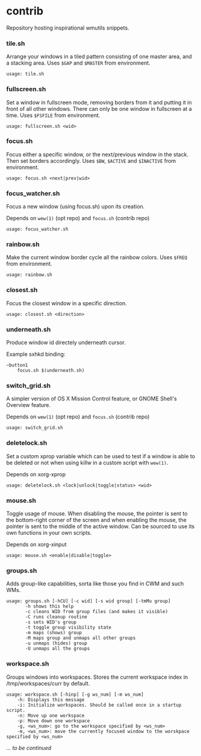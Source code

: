 contrib
=======

Repository hosting inspirational wmutils snippets.

### tile.sh
Arrange your windows in a tiled pattern consisting of one master area, and a
stacking area. Uses `$GAP` and `$MASTER` from environment.

    usage: tile.sh

### fullscreen.sh
Set a window in fullscreen mode, removing borders from it and putting it in
front of all other windows. There can only be one window in fullscreen at a
time. Uses `$FSFILE` from environment.

    usage: fullscreen.sh <wid>

### focus.sh
Focus either a specific window, or the next/previous window in the stack. Then
set borders accordingly. Uses `$BW`, `$ACTIVE` and `$INACTIVE` from environment.

    usage: focus.sh <next|prev|wid>

### focus\_watcher.sh
Focus a new window (using focus.sh) upon its creation.

Depends on `wew(1)` (opt repo)  and `focus.sh` (contrib repo)

    usage: focus_watcher.sh

### rainbow.sh
Make the current window border cycle all the rainbow colors. Uses `$FREQ` from
environment.

    usage: rainbow.sh

### closest.sh
Focus the closest window in a specific direction.

    usage: closest.sh <direction>

### underneath.sh
Produce window id directely underneath cursor.

Example sxhkd binding:

    ~button1
        focus.sh $(underneath.sh)

### switch\_grid.sh
A simpler version of OS X Mission Control feature, or GNOME Shell's Overview
feature.

Depends on `wew(1)` (opt repo)  and `focus.sh` (contrib repo)

    usage: switch_grid.sh

### deletelock.sh
Set a custom xprop variable which can be used to test if a window is able to
be deleted or not when using killw in a custom script with `wew(1)`.

Depends on xorg-xprop

    usage: deletelock.sh <lock|unlock|toggle|status> <wid>

### mouse.sh
Toggle usage of mouse. When disabling the mouse, the pointer is sent to the
bottom-right corner of the screen and when enabling the mouse, the pointer is
sent to the middle of the active window. Can be sourced to use its own
functions in your own scripts.

Depends on xorg-xinput

    usage: mouse.sh <enable|disable|toggle>

### groups.sh
Adds group-like capabilities, sorta like those you find in CWM and such WMs.

    usage: groups.sh [-hCU] [-c wid] [-s wid group] [-tmMu group]
           -h shows this help
           -c cleans WID from group files (and makes it visible)
           -C runs cleanup routine
           -s sets WID's group
           -t toggle group visibility state
           -m maps (shows) group
           -M maps group and unmaps all other groups
           -u unmaps (hides) group
           -U unmaps all the groups

### workspace.sh
Groups windows into workspaces. Stores the current workspace index in /tmp/workspaces/curr by default.

	usage: workspace.sh [-hinp] [-g ws_num] [-m ws_num] 
		-h: Displays this message
		-i: Initialize workspaces. Should be called once in a startup script.
		-n: Move up one workspace
		-p: Move down one workspace
		-g, <ws_num>: go to the workspace specified by <ws_num>
		-m, <ws_num>: move the currently focused window to the worskpace specified by <ws_num>


*... to be continued*
